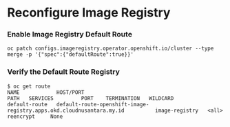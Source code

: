 # Reconfigure Image Registry

### Enable Image Registry Default Route
```
oc patch configs.imageregistry.operator.openshift.io/cluster --type merge -p '{"spec":{"defaultRoute":true}}'
```

### Verify the Default Route Registry
```
$ oc get route
NAME            HOST/PORT                                                              PATH   SERVICES         PORT    TERMINATION   WILDCARD
default-route   default-route-openshift-image-registry.apps.okd.cloudnusantara.my.id          image-registry   <all>   reencrypt     None
```